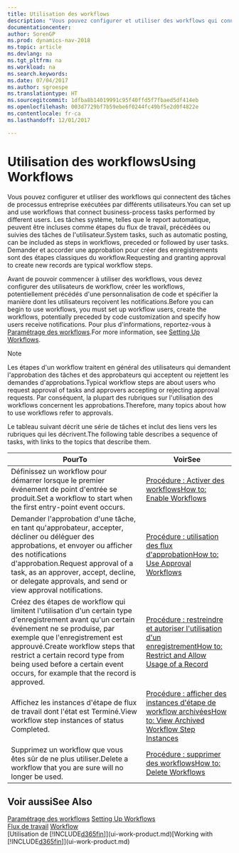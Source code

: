 ```yaml
---
title: Utilisation des workflows
description: "Vous pouvez configurer et utiliser des workflows qui connectent des tâches de processus entreprise exécutées par différents utilisateurs. Les tâches système, telles que le report automatique, peuvent être incluses comme étapes du flux de travail, précédées ou suivies des tâches de l'utilisateur. Demander et accorder une approbation pour créer des enregistrements sont des étapes classiques du workflow."
documentationcenter: 
author: SorenGP
ms.prod: dynamics-nav-2018
ms.topic: article
ms.devlang: na
ms.tgt_pltfrm: na
ms.workload: na
ms.search.keywords: 
ms.date: 07/04/2017
ms.author: sgroespe
ms.translationtype: HT
ms.sourcegitcommit: 1dfba8b14019991c95f40ffd5f7fbaed5df414eb
ms.openlocfilehash: 003d7729bf7b59ebe6f0244fc49bf5e2d0f4822e
ms.contentlocale: fr-ca
ms.lasthandoff: 12/01/2017

---
```

# <a name="using-workflows"></a><span data-ttu-id="ff187-105">Utilisation des workflows</span><span class="sxs-lookup"><span data-stu-id="ff187-105">Using Workflows</span></span>
<span data-ttu-id="ff187-106">Vous pouvez configurer et utiliser des workflows qui connectent des tâches de processus entreprise exécutées par différents utilisateurs.</span><span class="sxs-lookup"><span data-stu-id="ff187-106">You can set up and use workflows that connect business-process tasks performed by different users.</span></span> <span data-ttu-id="ff187-107">Les tâches système, telles que le report automatique, peuvent être incluses comme étapes du flux de travail, précédées ou suivies des tâches de l'utilisateur.</span><span class="sxs-lookup"><span data-stu-id="ff187-107">System tasks, such as automatic posting, can be included as steps in workflows, preceded or followed by user tasks.</span></span> <span data-ttu-id="ff187-108">Demander et accorder une approbation pour créer des enregistrements sont des étapes classiques du workflow.</span><span class="sxs-lookup"><span data-stu-id="ff187-108">Requesting and granting approval to create new records are typical workflow steps.</span></span>  

 <span data-ttu-id="ff187-109">Avant de pouvoir commencer à utiliser des workflows, vous devez configurer des utilisateurs de workflow, créer les workflows, potentiellement précédés d'une personnalisation de code et spécifier la manière dont les utilisateurs reçoivent les notifications.</span><span class="sxs-lookup"><span data-stu-id="ff187-109">Before you can begin to use workflows, you must set up workflow users, create the workflows, potentially preceded by code customization and specify how users receive notifications.</span></span> <span data-ttu-id="ff187-110">Pour plus d'informations, reportez-vous à [Paramétrage des workflows](across-set-up-workflows.md).</span><span class="sxs-lookup"><span data-stu-id="ff187-110">For more information, see [Setting Up Workflows](across-set-up-workflows.md).</span></span>  

> [!NOTE]  
>  <span data-ttu-id="ff187-111">Les étapes d'un workflow traitent en général des utilisateurs qui demandent l'approbation des tâches et des approbateurs qui acceptent ou rejettent les demandes d'approbations.</span><span class="sxs-lookup"><span data-stu-id="ff187-111">Typical workflow steps are about users who request approval of tasks and approvers accepting or rejecting approval requests.</span></span> <span data-ttu-id="ff187-112">Par conséquent, la plupart des rubriques sur l'utilisation des workflows concernent les approbations.</span><span class="sxs-lookup"><span data-stu-id="ff187-112">Therefore, many topics about how to use workflows refer to approvals.</span></span>  

 <span data-ttu-id="ff187-113">Le tableau suivant décrit une série de tâches et inclut des liens vers les rubriques qui les décrivent.</span><span class="sxs-lookup"><span data-stu-id="ff187-113">The following table describes a sequence of tasks, with links to the topics that describe them.</span></span>  

|<span data-ttu-id="ff187-114">**Pour**</span><span class="sxs-lookup"><span data-stu-id="ff187-114">**To**</span></span>|<span data-ttu-id="ff187-115">**Voir**</span><span class="sxs-lookup"><span data-stu-id="ff187-115">**See**</span></span>|  
|------------|-------------|  
|<span data-ttu-id="ff187-116">Définissez un workflow pour démarrer lorsque le premier événement de point d'entrée se produit.</span><span class="sxs-lookup"><span data-stu-id="ff187-116">Set a workflow to start when the first entry-point event occurs.</span></span>|[<span data-ttu-id="ff187-117">Procédure : Activer des workflows</span><span class="sxs-lookup"><span data-stu-id="ff187-117">How to: Enable Workflows</span></span>](across-how-to-enable-workflows.md)|  
|<span data-ttu-id="ff187-118">Demander l'approbation d'une tâche, en tant qu'approbateur, accepter, décliner ou déléguer des approbations, et envoyer ou afficher des notifications d'approbation.</span><span class="sxs-lookup"><span data-stu-id="ff187-118">Request approval of a task, as an approver, accept, decline, or delegate approvals, and send or view approval notifications.</span></span>|[<span data-ttu-id="ff187-119">Procédure : utilisation des flux d'approbation</span><span class="sxs-lookup"><span data-stu-id="ff187-119">How to: Use Approval Workflows</span></span>](across-how-use-approval-workflows.md)|  
|<span data-ttu-id="ff187-120">Créez des étapes de workflow qui limitent l'utilisation d'un certain type d'enregistrement avant qu'un certain événement ne se produise, par exemple que l'enregistrement est approuvé.</span><span class="sxs-lookup"><span data-stu-id="ff187-120">Create workflow steps that restrict a certain record type from being used before a certain event occurs, for example that the record is approved.</span></span>|[<span data-ttu-id="ff187-121">Procédure : restreindre et autoriser l'utilisation d'un enregistrement</span><span class="sxs-lookup"><span data-stu-id="ff187-121">How to: Restrict and Allow Usage of a Record</span></span>](across-how-to-restrict-and-allow-usage-of-a-record.md)|  
|<span data-ttu-id="ff187-122">Affichez les instances d'étape de flux de travail dont l'état est Terminé.</span><span class="sxs-lookup"><span data-stu-id="ff187-122">View workflow step instances of status Completed.</span></span>|[<span data-ttu-id="ff187-123">Procédure : afficher des instances d'étape de workflow archivées</span><span class="sxs-lookup"><span data-stu-id="ff187-123">How to: View Archived Workflow Step Instances</span></span>](across-how-to-view-archived-workflow-step-instances.md)|  
|<span data-ttu-id="ff187-124">Supprimez un workflow que vous êtes sûr de ne plus utiliser.</span><span class="sxs-lookup"><span data-stu-id="ff187-124">Delete a workflow that you are sure will no longer be used.</span></span>|[<span data-ttu-id="ff187-125">Procédure : supprimer des workflows</span><span class="sxs-lookup"><span data-stu-id="ff187-125">How to: Delete Workflows</span></span>](across-how-to-delete-workflows.md)|  

## <a name="see-also"></a><span data-ttu-id="ff187-126">Voir aussi</span><span class="sxs-lookup"><span data-stu-id="ff187-126">See Also</span></span>  
<span data-ttu-id="ff187-127">[Paramétrage des workflows](across-set-up-workflows.md) </span><span class="sxs-lookup"><span data-stu-id="ff187-127">[Setting Up Workflows](across-set-up-workflows.md) </span></span>  
<span data-ttu-id="ff187-128">[Flux de travail](across-workflow.md) </span><span class="sxs-lookup"><span data-stu-id="ff187-128">[Workflow](across-workflow.md) </span></span>  
<span data-ttu-id="ff187-129">[Utilisation de [!INCLUDE[d365fin](includes/d365fin_md.md)]](ui-work-product.md)</span><span class="sxs-lookup"><span data-stu-id="ff187-129">[Working with [!INCLUDE[d365fin](includes/d365fin_md.md)]](ui-work-product.md)</span></span>

